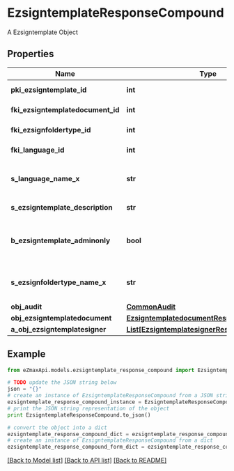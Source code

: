 # EzsigntemplateResponseCompound

A Ezsigntemplate Object

## Properties
Name | Type | Description | Notes
------------ | ------------- | ------------- | -------------
**pki_ezsigntemplate_id** | **int** | The unique ID of the Ezsigntemplate | 
**fki_ezsigntemplatedocument_id** | **int** | The unique ID of the Ezsigntemplatedocument | [optional] 
**fki_ezsignfoldertype_id** | **int** | The unique ID of the Ezsignfoldertype. | 
**fki_language_id** | **int** | The unique ID of the Language.  Valid values:  |Value|Description| |-|-| |1|French| |2|English| | 
**s_language_name_x** | **str** | The Name of the Language in the language of the requester | 
**s_ezsigntemplate_description** | **str** | The description of the Ezsigntemplate | 
**b_ezsigntemplate_adminonly** | **bool** | Whether the Ezsigntemplate can be accessed by admin users only (eUserType&#x3D;Normal) | 
**s_ezsignfoldertype_name_x** | **str** | The name of the Ezsignfoldertype in the language of the requester | 
**obj_audit** | [**CommonAudit**](CommonAudit.md) |  | 
**obj_ezsigntemplatedocument** | [**EzsigntemplatedocumentResponse**](EzsigntemplatedocumentResponse.md) |  | [optional] 
**a_obj_ezsigntemplatesigner** | [**List[EzsigntemplatesignerResponseCompound]**](EzsigntemplatesignerResponseCompound.md) |  | 

## Example

```python
from eZmaxApi.models.ezsigntemplate_response_compound import EzsigntemplateResponseCompound

# TODO update the JSON string below
json = "{}"
# create an instance of EzsigntemplateResponseCompound from a JSON string
ezsigntemplate_response_compound_instance = EzsigntemplateResponseCompound.from_json(json)
# print the JSON string representation of the object
print EzsigntemplateResponseCompound.to_json()

# convert the object into a dict
ezsigntemplate_response_compound_dict = ezsigntemplate_response_compound_instance.to_dict()
# create an instance of EzsigntemplateResponseCompound from a dict
ezsigntemplate_response_compound_form_dict = ezsigntemplate_response_compound.from_dict(ezsigntemplate_response_compound_dict)
```
[[Back to Model list]](../README.md#documentation-for-models) [[Back to API list]](../README.md#documentation-for-api-endpoints) [[Back to README]](../README.md)


